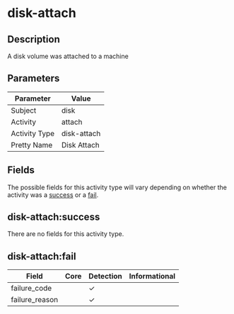 disk-attach
===========

Description
-----------
A disk volume was attached to a machine

Parameters
----------
| Parameter     | Value       |
| ------------- | ----------- |
| Subject       | disk        |
| Activity      | attach      |
| Activity Type | disk-attach |
| Pretty Name   | Disk Attach |


Fields
------

The possible fields for this activity type will vary depending on whether the activity was a [success](#disk-attachsuccess) or a [fail](#disk-attachfail).


disk-attach:success
-------------------

There are no fields for this activity type.


disk-attach:fail
----------------

| Field          | Core | Detection | Informational |
| -------------- | ---- | --------- | ------------- |
| failure_code   |      | &#10003;  |               |
| failure_reason |      | &#10003;  |               |
